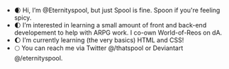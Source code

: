 - 🌒 Hi, I’m @Eternityspool, but just Spool is fine. Spoon if you're feeling spicy.
- 🌓 I’m interested in learning a small amount of front and back-end developement to help with ARPG work. I co-own World-of-Reos on dA.
- 🌔 I’m currently learning (the very basics) HTML and CSS!
- 🌕 You can reach me via Twitter @/thatspool or Deviantart @/eternityspool.

<!---
Eternityspool/Eternityspool is a ✨ special ✨ repository because its `README.md` (this file) appears on your GitHub profile.
You can click the Preview link to take a look at your changes.
--->
